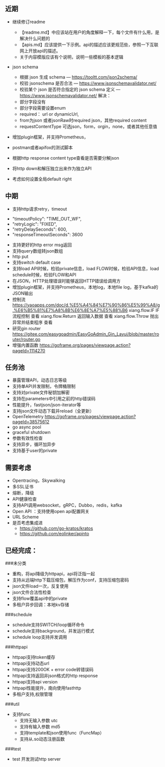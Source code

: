 ## 近期
* 继续修订readme
  - 【readme.md】中应该站在用户的角度解释一下，每个文件有什么用，是解决什么问题的
  - 【apis.md】应该提供一下示例。api的描述应该更规范些，参照一下互联网上开放api的描述。
  - 关于内容模版应该有个说明，说明一些模板的基本逻辑

* json schema
  - 根据 json 生成 schema — https://tooltt.com/json2schema/
  - 校验 jsonschema 是否合法 — https://www.jsonschemavalidator.net/
  -  校验某个 json 是否符合指定的 json schema 定义 — https://www.jsonschemavalidator.net/
  解决：
  - 部分字段没有
  - 部分字段需要设置enum
  - required： url or dynamicUrl, 
  - from为json 或者jsonRaw时required json，其他required content
  - requestContentType   可选json，form，orgin，none，或者其他任意值
* 增加plugin框架，并支持Prometheus，
* postman或者apifox的测试脚本
* 根据http response content type查看是否需要分解json
* 将http down和解压独立出来作为独立API
* 考虑如何设置全局default right

## 中期
* 支持http请求retry，timeout
 - "timeoutPolicy": "TIME_OUT_WF",
 - "retryLogic": "FIXED",
 - "retryDelaySeconds": 600,
 - "responseTimeoutSeconds": 3600
* 支持更好的http error msg返回
* 支持query数组转json数组
* http put
* 支持switch default case
* 支持load API时候，检验private信息，load FLOW时候，检验API信息，load schedule时候，检验FLOW和API
* 在JSON，HTTP处理错误时能够返回HTTP错误给调用方
* 增加plugin框架，并支持Prometheus，本地log，本地file log，基于kafka的JSON输出
* 控制流
https://yaoapps.com/doc/d.%E5%A4%84%E7%90%86%E5%99%A8/g.%E6%B5%81%E7%A8%8B%E6%8E%A7%E5%88%B6
xiang.flow.IF	IF 流程控制	查看
xiang.flow.Return	返回输入数据	查看
xiang.flow.Throw	抛出异常并结束程序	查看
* 研究gin router
https://gitee.com/easygoadmin/EasyGoAdmin_Gin_Layui/blob/master/router/router.go
* 增强内置函数
https://goframe.org/pages/viewpage.action?pageId=1114270
## 任务池
* 暴露管理API，动态日志等级
* 支持单API并发限制，令牌桶限制
* 支持对private文件秘钥加解密
* 支持在parameters中引用之前的http错误码
* 性能提升，fastjson/json-iterator等
* 支持json文件动态下载并reload（全更新）
* OpenTelemetry
 https://goframe.org/pages/viewpage.action?pageId=38575612
* go async pool
* graceful shutdown
* 参数有效性检查
* 支持异步，循环加异步
* 支持基于user的private
## 需要考虑
* Opentracing，Skywalking
* 多SSL证书
* 熔断，降级
* API健康检查
* 支持API调用websocket，gRPC，Dubbo，redis，kafka
* Open API ：支持使用open api配置网关
* URL Scheme
* 是否考虑集成进
    * https://github.com/go-kratos/kratos
    * https://github.com/eolinker/apinto

## 已经完成：
###未分类
* 重构，将api降级为httpapi，api将泛指一起
* 支持从远端http下载压缩包，解压作为conf，支持压缩包密码
* json文件load一次，反复使用
* json文件合法性检查
* 支持flow覆盖api中的private
* 多租户异步回调：本地kv存储

###schedule
* schedule支持SWITCH/loop循环命令
* schedule支持background，并发运行模式
* schedule loop支持并发调用

###httpapi
* httpapi支持token缓存
* httpapi支持动态url
* httpapi支持200OK + error code转错误码
* httpapi支持返回非json格式的http response
* httpapi支持api version
* httpapi性能提升，南向使用fasthttp
* 多租户支持,权限管理

###util
* 支持func
     * 支持无输入参数 utc
     * 支持有输入参数 md5
     * 支持template和json使用func（FuncMap）
     * 支持从.so动态注册函数

###test
* test 开发测试http server

